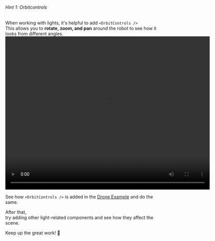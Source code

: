 ###### Hint 1: Orbitcontrols 

When working with lights,  it's helpful to add `<OrbitControls />`    
This allows you to **rotate, zoom, and pan** around the robot to see how it looks from different angles.
<video width="640" height="480" controls preload>
  <source src="/robot-landing/m5-2.mp4" type="video/mp4">
  Your browser does not support the video tag.
</video>



See how `<OrbitControls />` is added in the <a href="https://codesandbox.io/s/pbwi6i" style="text-decoration: underline;" target="_blank" rel="noopener noreferrer"> Drone Example</a> and do the same.


After that,  
try adding other light-related components and see how they affect the scene.


Keep up the great work! 👏

